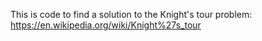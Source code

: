 This is code to find a solution to the Knight's tour problem: https://en.wikipedia.org/wiki/Knight%27s_tour
